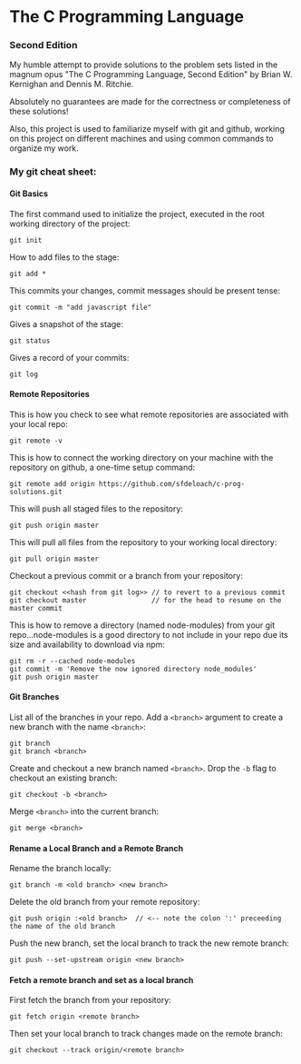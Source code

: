 # The C Programming Language
### Second Edition

My humble attempt to provide solutions to the problem sets listed in the magnum opus "The C Programming Language, Second Edition" by Brian W. Kernighan and Dennis M. Ritchie.

Absolutely no guarantees are made for the correctness or completeness of these solutions!

Also, this project is used to familiarize myself with git and github, working on this project on different machines and using common commands to organize my work.

### My git cheat sheet:

#### Git Basics

The first command used to initialize the project, executed in the root working directory of the project:

    git init
 
How to add files to the stage:

    git add *
 
This commits your changes, commit messages should be present tense:

    git commit -m "add javascript file"

Gives a snapshot of the stage:

    git status

Gives a record of your commits:

    git log

#### Remote Repositories

This is how you check to see what remote repositories are associated with your local repo:

    git remote -v

This is how to connect the working directory on your machine with the repository on github, a one-time setup command:

    git remote add origin https://github.com/sfdeloach/c-prog-solutions.git

This will push all staged files to the repository:

    git push origin master

This will pull all files from the repository to your working local directory:

    git pull origin master

Checkout a previous commit or a branch from your repository:

    git checkout <<hash from git log>> // to revert to a previous commit
    git checkout master                // for the head to resume on the master commit

This is how to remove a directory (named node-modules) from your git repo...node-modules is a good directory to not include in your repo due its size and availability to download via npm:

    git rm -r --cached node-modules
    git commit -m 'Remove the now ignored directory node_modules'
    git push origin master

#### Git Branches

List all of the branches in your repo. Add a `<branch>` argument to create a new branch with the name `<branch>`:

    git branch
    git branch <branch>

Create and checkout a new branch named `<branch>`. Drop the `-b` flag to checkout an existing branch:

    git checkout -b <branch>
    
Merge `<branch>` into the current branch:

    git merge <branch>

#### Rename a Local Branch and a Remote Branch

Rename the branch locally:

    git branch -m <old branch> <new branch>
    
Delete the old branch from your remote repository:

    git push origin :<old branch>  // <-- note the colon ':' preceeding the name of the old branch
    
Push the new branch, set the local branch to track the new remote branch:

    git push --set-upstream origin <new branch>

#### Fetch a remote branch and set as a local branch

First fetch the branch from your repository:

    git fetch origin <remote branch>
    
Then set your local branch to track changes made on the remote branch:

    git checkout --track origin/<remote branch>
